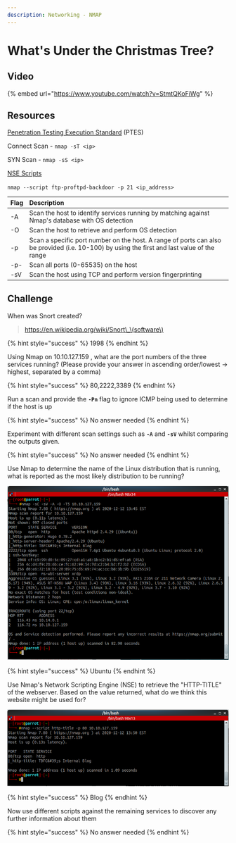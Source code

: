 ```yaml
---
description: Networking - NMAP
---
```


# What's Under the Christmas Tree?

## Video

{% embed url="https://www.youtube.com/watch?v=StmtQKoFiWg" %}

## Resources

[Penetration Testing Execution Standard](http://www.pentest-standard.org/index.php/Main_Page) \(PTES\)

Connect Scan - `nmap -sT <ip>`

SYN Scan - `nmap -sS <ip>`

[NSE Scripts](https://nmap.org/nsedoc/scripts/)

`nmap --script ftp-proftpd-backdoor -p 21 <ip_address>`

| Flag | Description |
| :--- | :--- |
| -A | Scan the host to identify services running by matching against Nmap's database with OS detection |
| -O | Scan the host to retrieve and perform OS detection |
| -p | Scan a specific port number on the host. A range of ports can also be provided \(i.e. 10-100\) by using the first and last value of the range |
| -p- | Scan all ports \(0-65535\) on the host |
| -sV | Scan the host using TCP and perform version fingerprinting |

## Challenge

When was Snort created?

> https://en.wikipedia.org/wiki/Snort\_\(software\)

{% hint style="success" %}
1998
{% endhint %}

Using Nmap on 10.10.127.159 , what are the port numbers of the three services running? \(Please provide your answer in ascending order/lowest -&gt; highest, separated by a comma\)

{% hint style="success" %}
80,2222,3389
{% endhint %}

Run a scan and provide the **`-Pn`** flag to ignore ICMP being used to determine if the host is up

{% hint style="success" %}
No answer needed
{% endhint %}

Experiment with different scan settings such as **`-A`** and **`-sV`** whilst comparing the outputs given.

{% hint style="success" %}
No answer needed
{% endhint %}

Use Nmap to determine the name of the Linux distribution that is running, what is reported as the most likely distribution to be running?

![](../.gitbook/assets/image%20%2826%29.png)

{% hint style="success" %}
Ubuntu
{% endhint %}

Use Nmap's Network Scripting Engine \(NSE\) to retrieve the "HTTP-TITLE" of the webserver. Based on the value returned, what do we think this website might be used for?

![](../.gitbook/assets/image%20%2825%29.png)

{% hint style="success" %}
Blog
{% endhint %}

Now use different scripts against the remaining services to discover any further information about them

{% hint style="success" %}
No answer needed
{% endhint %}

